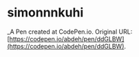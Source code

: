 # simonnnkuhi
 _A Pen created at CodePen.io. Original URL: [https://codepen.io/abdeh/pen/ddGLBW](https://codepen.io/abdeh/pen/ddGLBW).

 